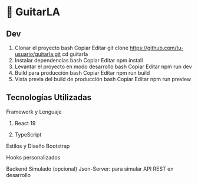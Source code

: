 # 🎸 GuitarLA

## Dev

1. Clonar el proyecto
   bash
   Copiar
   Editar
   git clone https://github.com/tu-usuario/guitarla.git
   cd guitarla
2. Instalar dependencias
   bash
   Copiar
   Editar
   npm install
3. Levantar el proyecto en modo desarrollo
   bash
   Copiar
   Editar
   npm run dev
4. Build para producción
   bash
   Copiar
   Editar
   npm run build
5. Vista previa del build de producción
   bash
   Copiar
   Editar
   npm run preview

## Tecnologías Utilizadas

 Framework y Lenguaje

1. React 19

2. TypeScript

 Estilos y Diseño
    Bootstrap

Hooks personalizados


 Backend Simulado (opcional)
Json-Server: para simular API REST en desarrollo
